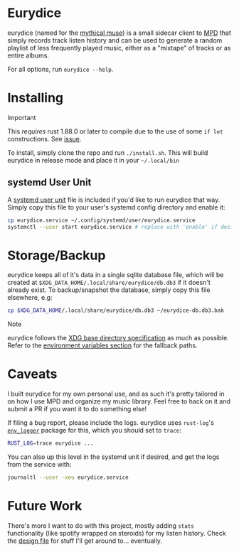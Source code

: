 # Eurydice
eurydice (named for the [mythical muse](https://en.wikipedia.org/wiki/Eurydice)) is a
small sidecar client to [MPD](https://github.com/MusicPlayerDaemon/MPD) that simply
records track listen history and can be used to generate a random playlist of less
frequently played music, either as a "mixtape" of tracks or as entire albums. 

For all options, run `eurydice --help`.

# Installing
> [!important]
> This *requires* rust 1.88.0 or later to compile due to the use of some `if let`
> constructions. See [issue](https://github.com/rust-lang/rust/issues/53667).

To install, simply clone the repo and run `./install.sh`. This will build eurydice in
release mode and place it in your `~/.local/bin`

## systemd User Unit
A [systemd user unit](https://wiki.archlinux.org/title/Systemd/User) file is included if
you'd like to run eurydice that way. Simply copy this file to your user's systemd config
directory and enable it:

```sh
cp eurydice.service ~/.config/systemd/user/eurydice.service
systemctl --user start eurydice.service # replace with 'enable' if desired
```

# Storage/Backup
eurydice keeps all of it's data in a single sqlite database file, which will be created at
`$XDG_DATA_HOME/.local/share/eurydice/db.db3` if it doesn't already exist. To
backup/snapshot the database, simply copy this file elsewhere, e.g:

```sh
cp $XDG_DATA_HOME/.local/share/eurydice/db.db3 ~/eurydice-db.db3.bak
```

> [!note]
> eurydice follows the [XDG base directory specification](https://specifications.freedesktop.org/basedir-spec/latest/)
> as much as possible. Refer to the [environment variables section](https://specifications.freedesktop.org/basedir-spec/latest/#variables)
> for the fallback paths.

# Caveats
I built eurydice for my own personal use, and as such it's pretty tailored in on how I use
MPD and organize my music library. Feel free to hack on it and submit a PR if you want it
to do something else!

If filing a bug report, please include the logs. eurydice uses `rust-log`'s
[`env_logger`](https://github.com/rust-cli/env_logger) package for this, which you should
set to `trace`:

```sh
RUST_LOG=trace eurydice ...
```

You can also up this level in the systemd unit if desired, and get the logs from the
service with:

```sh
journaltl --user -xeu eurydice.service
```

# Future Work
There's more I want to do with this project, mostly adding `stats` functionality (like
spotify wrapped on steroids) for my listen history. Check the [design file](./DESIGN.md)
for stuff I'll get around to... eventually.
